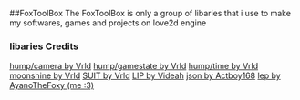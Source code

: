 ##FoxToolBox
 The FoxToolBox is only a group of libaries that i use to make my softwares, games and projects on love2d engine

### libaries Credits
 [hump/camera by Vrld](https://github.com/vrld/hump)
 [hump/gamestate by Vrld](https://github.com/vrld/hump)
 [hump/time by Vrld](https://github.com/vrld/hump)
 [moonshine by Vrld](https://github.com/vrld/moonshine)
 [SUIT by Vrld](https://github.com/vrld/SUIT)
 [LIP by Videah](https://github.com/videah/Love_INI_Parser/blob/master/LIP.lua)
 [json by Actboy168](https://github.com/actboy168/json.lua/blob/master/json.lua)
 [lep by AyanoTheFoxy (me :3)](https://gist.github.com/AyanoTheFox/ca2578d4ba54dd32fc142e84e5681bd3)